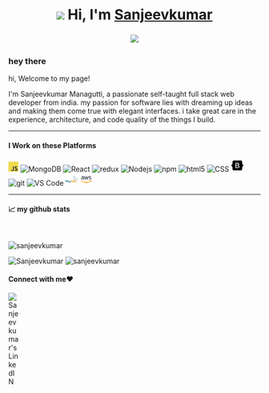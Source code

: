 <h1 align="center"><img src="https://media.giphy.com/media/hvRJCLFzcasrR4ia7z/giphy.gif" width="25px"> Hi, I'm <a href="https://www.linkedin.com/in/sanjeevkumar-managutti-34187a207/" target="_blank"> Sanjeevkumar </a></h1>
<h3 align="center"> <img src="https://readme-typing-svg.herokuapp.com?color=0357F7&lines=Full+Stack+Developer+%3A)" /> </h3>

### hey there

hi, Welcome to my page!
<p > I'm Sanjeevkumar Managutti, a passionate self-taught full stack web developer from india. my passion for software lies with dreaming up ideas and making them come true with elegant interfaces. i take great care in the experience, architecture, and code quality of the things I build.</p1>



<hr>
<h4>I Work on these Platforms</h4>
<p>
<code><img height="20" src="https://raw.githubusercontent.com/github/explore/80688e429a7d4ef2fca1e82350fe8e3517d3494d/topics/javascript/javascript.png"></code>
<img alt="MongoDB" src="https://img.shields.io/badge/-MongoDB-13aa52?style=flat-square&logo=mongodb&logoColor=white" />
<img alt="React" src="https://img.shields.io/badge/-React-45b8d8?style=flat-square&logo=react&logoColor=white" />
<img alt="redux" src="https://img.shields.io/badge/-Redux-764ABC?style=flat-square&logo=redux&logoColor=white" />
<img alt="Nodejs" src="https://img.shields.io/badge/-Nodejs-43853d?style=flat-square&logo=Node.js&logoColor=white" />
<img alt="npm" src="https://img.shields.io/badge/-NPM-CB3837?style=flat-square&logo=npm&logoColor=white" />
<img alt="html5" src="https://img.shields.io/badge/-HTML5-E34F26?style=flat-square&logo=html5&logoColor=white" />
<img alt="CSS" src="https://img.shields.io/badge/-CSS-764ABC?style=flat-square&logo=CSS3&logoColor=white" />
<img src="https://raw.githubusercontent.com/devicons/devicon/master/icons/bootstrap/bootstrap-plain.svg" alt="bootstrap" width="25" height="25" />
<img alt="git" src="https://img.shields.io/badge/-Git-F05032?style=flat-square&logo=git&logoColor=white" />
<img alt="VS Code" src="https://img.shields.io/badge/-VS_Code-007ACC?style=flat-square&logo=visual-studio-code&logoColor=white" /> 
<img src="https://raw.githubusercontent.com/devicons/devicon/master/icons/mysql/mysql-original-wordmark.svg" alt="mysql" width="25" height="25" />
<img src="https://raw.githubusercontent.com/github/explore/80688e429a7d4ef2fca1e82350fe8e3517d3494d/topics/aws/aws.png" alt="aws" width="25" height="25"/>
 </p>
 <hr>
<h4>📈 my github stats</h4>
<br>
<p> <img src="https://github-readme-stats.vercel.app/api?username=Sanjeevkumar-woks&show_icons=true&theme=gotham" alt="sanjeevkumar" /></p>
<img src="https://github-readme-streak-stats.herokuapp.com/?user=Sanjeevkumar-woks&theme=radical" alt="Sanjeevkumar" /> 
<img src="https://github-readme-stats.vercel.app/api/top-langs/?username=Sanjeevkumar-woks&layout=compact&theme=radical&langs_count=6" alt="sanjeevkumar" />

<h4>Connect with me❤️</h4>
<a href="https://www.linkedin.com/in/sanjeevkumar-managutti-34187a207/">
  <img align="left" alt="Sanjeevkumar's LinkedIN" width="22px" src="https://raw.githubusercontent.com/peterthehan/peterthehan/master/assets/linkedin.svg" />
</a>

